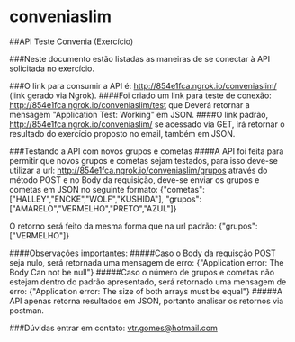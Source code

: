 # conveniaslim

##API Teste Convenia (Exercício)

###Neste documento estão listadas as maneiras de se conectar à API solicitada no exercício.

###O link para consumir a API é: http://854e1fca.ngrok.io/conveniaslim/ (link gerado via Ngrok). 
####Foi criado um link para teste de conexão: http://854e1fca.ngrok.io/conveniaslim/test que Deverá retornar a mensagem "Application Test: Working" em JSON.
####O link padrão, http://854e1fca.ngrok.io/conveniaslim/  se acessado via GET, irá retornar o resultado do exercício proposto no email, também em JSON.

###Testando a API com novos grupos e cometas
####A API foi feita para permitir que novos grupos e cometas sejam testados, para isso deve-se utilizar a url: http://854e1fca.ngrok.io/conveniaslim/grupos através do método POST e no Body da requisição, deve-se enviar os grupos e cometas em JSON no seguinte formato:
{"cometas":["HALLEY","ENCKE","WOLF","KUSHIDA"],
"grupos":["AMARELO","VERMELHO","PRETO","AZUL"]}

O retorno será feito da mesma forma que na url padrão: 
{"grupos":["VERMELHO"]}

####Observações importantes:
#####Caso o Body da requisção POST seja nulo, será retornada uma mensagem de erro: {"Application error: The Body Can not be null"}
#####Caso o número de grupos e cometas não estejam dentro do padrão apresentado, será retornado uma mensagem de erro: {"Application error: The size of both arrays must be equal"}
#####A API apenas retorna resultados em JSON, portanto analisar os retornos via postman.

###Dúvidas entrar em contato: vtr.gomes@hotmail.com


